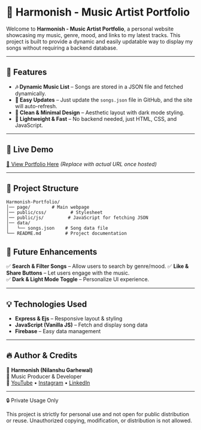 # 🎵 Harmonish - Music Artist Portfolio

Welcome to **Harmonish - Music Artist Portfolio**, a personal website showcasing my music, genre, mood, and links to my latest tracks. This project is built to provide a dynamic and easily updatable way to display my songs without requiring a backend database.

---

## 🌟 Features

- **🎶 Dynamic Music List** – Songs are stored in a JSON file and fetched dynamically.
- **📄 Easy Updates** – Just update the `songs.json` file in GitHub, and the site will auto-refresh.
- **🎨 Clean & Minimal Design** – Aesthetic layout with dark mode styling.
- **💨 Lightweight & Fast** – No backend needed, just HTML, CSS, and JavaScript.

---

## 🚀 Live Demo

[🔗 View Portfolio Here](#) _(Replace with actual URL once hosted)_

---

## 📁 Project Structure

```
Harmonish-Portfolio/
│── page/        # Main webpage
│── public/css/         # Stylesheet
│── public/js/         # JavaScript for fetching JSON
│── data/
│   └── songs.json    # Song data file
└── README.md         # Project documentation
```

## 📌 Future Enhancements

✅ **Search & Filter Songs** – Allow users to search by genre/mood.
✅ **Like & Share Buttons** – Let users engage with the music.  
✅ **Dark & Light Mode Toggle** – Personalize UI experience.

---

## 💡 Technologies Used

- **Express & Ejs** – Responsive layout & styling
- **JavaScript (Vanilla JS)** – Fetch and display song data
- **Firebase** – Easy data management

---

## 🔥 Author & Credits

👤 **Harmonish (Nilanshu Garhewal)**  
🎵 Music Producer & Developer  
🔗 [YouTube](https://www.youtube.com/@harmonish) • [Instagram](https://www.instagram.com/harmonishbeats/) • [LinkedIn](https://www.linkedin.com/in/nilanshugarhewal/)

---

🔒 Private Usage Only

This project is strictly for personal use and not open for public distribution or reuse. Unauthorized copying, modification, or distribution is not allowed.
